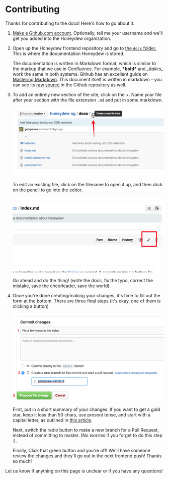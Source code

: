 # Contributing

Thanks for contributing to the docs! Here's how to go about it.

1.  [Make a Github.com account][join]. Optionally, tell me your
    username and we'll get you added into the Honeydew organization.

2.  Open up the Honeydew frontend repository and go to
    [the `docs` folder.][docs] This is where the documentation
    Honeydew is stored.

    The documentation is written in Markdown format, which is similar
    to the markup that we use in Confluence. For example, **\*bold\***
    and _\_italics\__ work the same in both systems. Github has an
    excellent guide on [Mastering Markdown][mdbasic2]. This document
    itself is written in markdown - you can see its [raw source][raw]
    in the Github repository as well.

3.  To add an entirely new section of the site, click on the +.  Name
    your file after your section with the file extension `.md` and put
    in some markdown.

    ![create new file](create-new-file.png)

    To edit an existing file, click on the filename to open it up, and
    then click on the pencil to go into the editor.

    ![edit an existing file](edit-file.png)

    Go ahead and do the thing! (write the docs, fix the typo, correct
    the mistake, save the cheerleader, save the world).

4.  Once you're done creating/making your changes, it's time to fill
    out the form at the bottom. There are three final steps (it's
    okay, one of them is clicking a button)

    ![propose file change](propose-file-change.png)

    First, put in a short summary of your changes. If you want to get
    a gold star, keep it less than 50 chars, use present tense, and
    start with a capital letter, as outlined in
    [this article][commitrules].

    Next, switch the radio button to make a new branch for a Pull
    Request, instead of committing to master. (No worries if you
    forget to do this step :).

    Finally, Click that green button and you're off! We'll have someone review
    the changes and they'll go out in the next frontend push! Thanks
    so much!

Let us know if anything on this page is unclear or if you have any
questions!

[join]: https://github.com/join
[docs]: https://github.com/honeydew-sc/honeydew-ng/tree/master/docs
[mdbasic1]: https://help.github.com/articles/markdown-basics/
[mdbasic2]: https://guides.github.com/features/mastering-markdown/
[raw]: https://raw.githubusercontent.com/honeydew-sc/honeydew-ng/master/docs/faq/contributing.md
[commitrules]: http://tbaggery.com/2008/04/19/a-note-about-git-commit-messages.html
